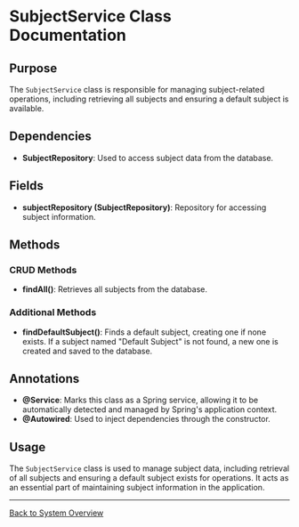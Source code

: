 # SubjectService Class Documentation

## Purpose

The `SubjectService` class is responsible for managing subject-related operations, including retrieving all subjects and ensuring a default subject is available.

## Dependencies

- **SubjectRepository**: Used to access subject data from the database.

## Fields

- **subjectRepository (SubjectRepository)**: Repository for accessing subject information.

## Methods

### CRUD Methods

- **findAll()**: Retrieves all subjects from the database.

### Additional Methods

- **findDefaultSubject()**: Finds a default subject, creating one if none exists. If a subject named "Default Subject" is not found, a new one is created and saved to the database.

## Annotations

- **@Service**: Marks this class as a Spring service, allowing it to be automatically detected and managed by Spring's application context.
- **@Autowired**: Used to inject dependencies through the constructor.

## Usage

The `SubjectService` class is used to manage subject data, including retrieval of all subjects and ensuring a default subject exists for operations. It acts as an essential part of maintaining subject information in the application.

---

[Back to System Overview](../system-overview.md)
